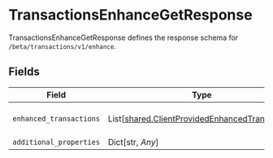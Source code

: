 # TransactionsEnhanceGetResponse

TransactionsEnhanceGetResponse defines the response schema for `/beta/transactions/v1/enhance`.


## Fields

| Field                                                                                                      | Type                                                                                                       | Required                                                                                                   | Description                                                                                                |
| ---------------------------------------------------------------------------------------------------------- | ---------------------------------------------------------------------------------------------------------- | ---------------------------------------------------------------------------------------------------------- | ---------------------------------------------------------------------------------------------------------- |
| `enhanced_transactions`                                                                                    | List[[shared.ClientProvidedEnhancedTransaction](../../models/shared/clientprovidedenhancedtransaction.md)] | :heavy_check_mark:                                                                                         | An array of enhanced transactions.                                                                         |
| `additional_properties`                                                                                    | Dict[str, *Any*]                                                                                           | :heavy_minus_sign:                                                                                         | N/A                                                                                                        |